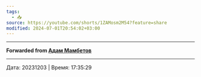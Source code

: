 ```yaml
---
tags:
  - 📥
source: https://youtube.com/shorts/1ZAMosm2M54?feature=share
modified: 2024-07-01T20:54:02+03:00
---
```


***

**Forwarded from [Адам Мамбетов](https://t.me/Adammambetov)**

---

Дата: 20231203 | Время: 17:35:29

